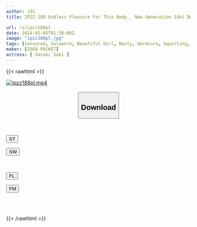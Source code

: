 ```yaml
---
author: j91
title: IPZZ-188 Endless Pleasure For This Body__ New Generation Idol Beautiful Girl's Drive-in Acme Super Awakening 3 Performances! Portio! Pursue! Super Piston! Explosive Blowjob Super Continuous Special! Saki Sasaki

url: /v/ipzz188pl
date: 2024-01-05T01:50:00Z
image: "ipzz188pl.jpg"
tags: [Censored, Solowork, Beautiful Girl, Nasty, Hardcore, Squirting, Sweat	]
maker: [IDEA POCKET]
actress: [ Sasaki Saki ]
---
```



{{< rawhtml >}}

<div class="video" data-videoid="dKVJAlBkkwFkml3">
    <a href="javascript:;">
        <img src="/v/ipzz188pl/ipzz188pl.jpg" width="WIDTH" height="HEIGHT" alt="ipzz188pl.mp4" loading="lazy">
    </a>
</div>

<script type="text/javascript" src="https://j91.asia/asset/on-demand-st.js"></script>

<br>
  <link rel="stylesheet" href="https://j91.asia/asset/bs5.css">
  
  <center>
  <button class="btn btn-primary" type="button" data-bs-toggle="collapse" data-bs-target=".multi-collapse" aria-expanded="false" aria-controls="multiCollapseExample1 multiCollapseExample2"><h2>Download</h2></button></center>
</p>
<div class="row">
  <div class="col">
    <div class="collapse multi-collapse" id="multiCollapseExample1">
      <div class="card card-body">
	      	      <br>
<div class="buttons">  
<p><a href="https://streamtape.to/v/dKVJAlBkkwFkml3" target="_blank"><button class="btn-hover color-3"><i class="fa fa-download"></i> ST</button></a></p>
<p><a href="https://flaswish.com/t26dk96zuffj" target="_blank"><button class="btn-hover color-2"><i class="fa fa-download"></i> SW</button></a></p></div>
    </div>
  </div>
</div>
  <div class="col">
    <div class="collapse multi-collapse" id="multiCollapseExample2">
      <div class="card card-body">
	      <br>
<div class="buttons">
<p><a href="javascript:;" target="_blank"><button class="btn-hover color-9"><i class="fa fa-download"></i> FL</button></a></p>
<p><a href="javascript:;" target="_blank"><button class="btn-hover color-8"><i class="fa fa-download"></i> FM</button></a></p></div>
<br><br>
      </div>
    </div>
  </div>
</div>

{{< /rawhtml >}}